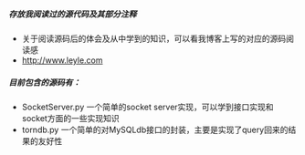 ##### 存放我阅读过的源代码及其部分注释
- 关于阅读源码后的体会及从中学到的知识，可以看我博客上写的对应的源码阅读感
- http://www.leyle.com

##### 目前包含的源码有：
- SocketServer.py 一个简单的socket server实现，可以学到接口实现和socket方面的一些实现知识
- torndb.py 一个简单的对MySQLdb接口的封装，主要是实现了query回来的结果的友好性
